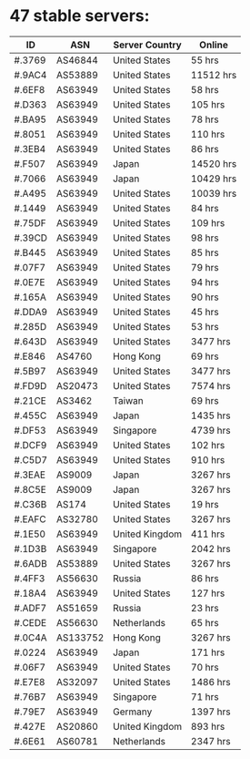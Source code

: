 # 47 stable servers:

| ID | ASN | Server Country | Online |
| ------ | ------ | ------ | ------ |
| #.3769 | AS46844 | United States | 55 hrs |
| #.9AC4 | AS53889 | United States | 11512 hrs |
| #.6EF8 | AS63949 | United States | 58 hrs |
| #.D363 | AS63949 | United States | 105 hrs |
| #.BA95 | AS63949 | United States | 78 hrs |
| #.8051 | AS63949 | United States | 110 hrs |
| #.3EB4 | AS63949 | United States | 86 hrs |
| #.F507 | AS63949 | Japan | 14520 hrs |
| #.7066 | AS63949 | Japan | 10429 hrs |
| #.A495 | AS63949 | United States | 10039 hrs |
| #.1449 | AS63949 | United States | 84 hrs |
| #.75DF | AS63949 | United States | 109 hrs |
| #.39CD | AS63949 | United States | 98 hrs |
| #.B445 | AS63949 | United States | 85 hrs |
| #.07F7 | AS63949 | United States | 79 hrs |
| #.0E7E | AS63949 | United States | 94 hrs |
| #.165A | AS63949 | United States | 90 hrs |
| #.DDA9 | AS63949 | United States | 45 hrs |
| #.285D | AS63949 | United States | 53 hrs |
| #.643D | AS63949 | United States | 3477 hrs |
| #.E846 | AS4760 | Hong Kong | 69 hrs |
| #.5B97 | AS63949 | United States | 3477 hrs |
| #.FD9D | AS20473 | United States | 7574 hrs |
| #.21CE | AS3462 | Taiwan | 69 hrs |
| #.455C | AS63949 | Japan | 1435 hrs |
| #.DF53 | AS63949 | Singapore | 4739 hrs |
| #.DCF9 | AS63949 | United States | 102 hrs |
| #.C5D7 | AS63949 | United States | 910 hrs |
| #.3EAE | AS9009 | Japan | 3267 hrs |
| #.8C5E | AS9009 | Japan | 3267 hrs |
| #.C36B | AS174 | United States | 19 hrs |
| #.EAFC | AS32780 | United States | 3267 hrs |
| #.1E50 | AS63949 | United Kingdom | 411 hrs |
| #.1D3B | AS63949 | Singapore | 2042 hrs |
| #.6ADB | AS53889 | United States | 3267 hrs |
| #.4FF3 | AS56630 | Russia | 86 hrs |
| #.18A4 | AS63949 | United States | 127 hrs |
| #.ADF7 | AS51659 | Russia | 23 hrs |
| #.CEDE | AS56630 | Netherlands | 65 hrs |
| #.0C4A | AS133752 | Hong Kong | 3267 hrs |
| #.0224 | AS63949 | Japan | 171 hrs |
| #.06F7 | AS63949 | United States | 70 hrs |
| #.E7E8 | AS32097 | United States | 1486 hrs |
| #.76B7 | AS63949 | Singapore | 71 hrs |
| #.79E7 | AS63949 | Germany | 1397 hrs |
| #.427E | AS20860 | United Kingdom | 893 hrs |
| #.6E61 | AS60781 | Netherlands | 2347 hrs |


